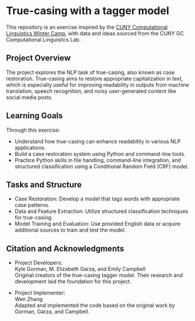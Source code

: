 # True-casing with a tagger model
This repository is an exercise inspired by the [CUNY Computational Linguistics Winter Camp](https://github.com/CUNY-CL/winter-camp), with data and ideas sourced from the CUNY GC Computational Linguistics Lab.

## Project Overview
The project explores the NLP task of true-casing, also known as case restoration. True-casing aims to restore appropriate capitalization in text, which is especially useful for improving readability in outputs from machine translation, speech recognition, and noisy user-generated content like social media posts.

## Learning Goals
Through this exercise:
- Understand how true-casing can enhance readability in various NLP applications.
- Build a case restoration system using Python and command-line tools.
- Practice Python skills in file handling, command-line integration, and structured classification using a Conditional Random Field (CRF) model.

## Tasks and Structure
- Case Restoration: Develop a model that tags words with appropriate case patterns.
- Data and Feature Extraction: Utilize structured classification techniques for true-casing.
- Model Training and Evaluation: Use provided English data or acquire additional sources to train and test the model.

## Citation and Acknowledgments

- Project Developers:  
Kyle Gorman, M. Elizabeth Garza, and Emily Campbell  
Original creators of the true-casing tagger model. Their research and development laid the foundation for this project.

- Project Implementer:  
Wen Zhang  
Adapted and implemented the code based on the original work by Gorman, Garza, and Campbell.
